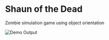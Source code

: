 # Shaun of the Dead

Zombie simulation game using object orientation

![Demo Output]('demos/output.gif')
